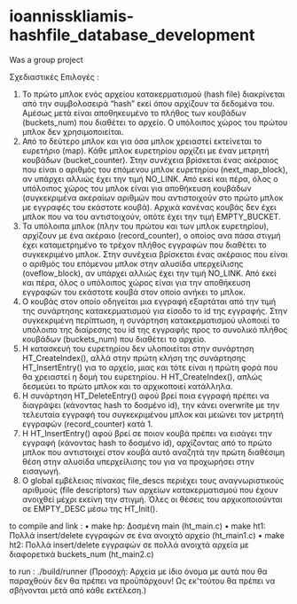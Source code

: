 # ioannisskliamis-hashfile_database_development

Was a group project

Σχεδιαστικές Επιλογές :
1. Το πρώτο μπλοκ ενός αρχείου κατακερματισμού (hash file) διακρίνεται από την
συμβολοσειρά “hash” εκεί όπου αρχίζουν τα δεδομένα του. Αμέσως μετά είναι
αποθηκευμένο το πλήθος των κουβάδων (buckets_num) που διαθέτει το αρχείο. Ο
υπόλοιπος χώρος του πρώτου μπλοκ δεν χρησιμοποιείται.
2. Από το δεύτερο μπλοκ και για όσα μπλοκ χρειαστεί εκτείνεται το ευρετήριο (map).
Κάθε μπλοκ ευρετηρίου αρχίζει με έναν μετρητή κουβάδων (bucket_counter). Στην
συνέχεια βρίσκεται ένας ακέραιος που είναι ο αριθμός του επόμενου μπλοκ
ευρετηρίου (next_map_block), αν υπάρχει αλλιώς έχει την τιμή NO_LINK. Από εκεί
και πέρα, όλος ο υπόλοιπος χώρος του μπλοκ είναι για αποθήκευση κουβάδων
(συγκεκριμένα ακεραίων αριθμών που αντιστοιχούν στο πρώτο μπλοκ με εγγραφές
του εκάστοτε κουβά). Αρχικά κανένας κουβάς δεν έχει μπλοκ που να του
αντιστοιχούν, οπότε έχει την τιμή EMPTY_BUCKET.
3. Τα υπόλοιπα μπλοκ (πλην του πρώτου και των μπλοκ ευρετηρίου), αρχίζουν με ένα
ακέραιο (record_counter), ο οποίος ανα πάσα στιγμή έχει καταμετρημένο το τρέχον
πλήθος εγγραφών που διαθέτει το συγκεκριμένο μπλοκ. Στην συνέχεια βρίσκεται
ένας ακέραιος που είναι ο αριθμός του επόμενου μπλοκ στην αλυσίδα υπερχείλισης
(oveflow_block), αν υπάρχει αλλιώς έχει την τιμή NO_LINK. Από εκεί και πέρα, όλος
ο υπόλοιπος χώρος είναι για την αποθήκευση εγγραφών του εκάστοτε κουβά στον
οποίο ανήκει το μπλοκ.
4. Ο κουβάς στον οποίο οδηγείται μια εγγραφή εξαρτάται από την τιμή της συνάρτησης
κατακερματισμού για είσοδο το id της εγγραφής. Στην συγκεκριμένη περίπτωση, η
συνάρτηση κατακερματισμού υλοποιεί το υπόλοιπο της διαίρεσης του id της
εγγραφής προς το συνολικό πλήθος κουβάδων (buckets_num) που διαθέτει το
αρχείο.
5. Η κατασκευή του ευρετηρίου δεν υλοποιείται στην συνάρτηση HT_CreateIndex(),
αλλά στην πρώτη κλήση της συνάρτησης HT_InsertEntry() για το αρχείο, μιας και
τότε είναι η πρώτη φορά που θα χρειαστεί η δομή του ευρετηρίου. Η
HT_CreateIndex(), απλώς δεσμεύει το πρώτο μπλοκ και το αρχικοποιεί κατάλληλα.
6. Η συνάρτηση HT_DeleteEntry() αφού βρεί ποια εγγραφή πρέπει να διαγράψει
(κάνοντας hash το δοσμένο id), την κάνει overwrite με την τελευταία εγγραφή του
συγκεκριμένου μπλοκ και μειώνει τον μετρητή εγγραφών (record_counter) κατά 1.
7. Η HT_InsertEntry() αφού βρεί σε ποιον κουβά πρέπει να εισάγει την εγγραφή
(κάνοντας hash το δοσμένο id), αρχίζοντας από το πρώτο μπλοκ που αντιστοιχεί
στον κουβά αυτό αναζητά την πρώτη διαθέσιμη θέση στην αλυσίδα υπερχείλισης
του για να προχωρήσει στην εισαγωγή.
8. Ο global εμβέλειας πίνακας file_descs περιέχει τους αναγνωριστικούς αριθμούς (file
descriptors) των αρχείων κατακερματισμού που έχουν ανοιχθεί μέχρι εκείνη την
στιγμή. Όλες οι θέσεις του αρχικοποιούνται σε EMPTY_DESC μέσω της HT_Init().

to compile and link :
• make hp: Δοσμένη main (ht_main.c)
• make ht1: Πολλά insert/delete εγγραφών σε ένα ανοιχτό αρχείο (ht_main1.c)
• make ht2: Πολλά insert/delete εγγραφών σε πολλά ανοιχτά αρχεία με διαφορετικά
buckets_num (ht_main2.c)

to run : ./build/runner (Προσοχή: Αρχεία με ίδιο όνομα με αυτά που θα παραχθούν δεν θα
πρέπει να προϋπάρχουν! Ως εκ'τούτου θα πρέπει να σβήνονται μετά από κάθε εκτέλεση.)
